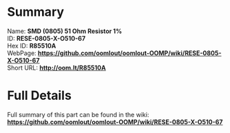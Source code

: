 
Summary
=================
  
Name: __SMD (0805) 51 Ohm Resistor 1%__    
ID: __RESE-0805-X-O510-67__   
Hex ID: __R85510A__   
WebPage: __https://github.com/oomlout/oomlout-OOMP/wiki/RESE-0805-X-O510-67__   
Short URL: __http://oom.lt/R85510A__   

Full Details
==========================
Full summary of this part can be found in the wiki:   
__https://github.com/oomlout/oomlout-OOMP/wiki/RESE-0805-X-O510-67__    


